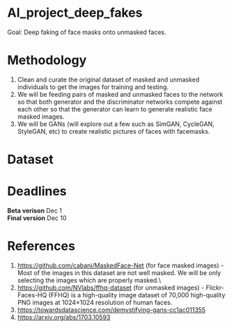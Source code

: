 # AI_project_deep_fakes

Goal: Deep faking of face masks onto unmasked faces.

# Methodology
1. Clean and curate the original dataset of masked and unmasked individuals to get the images for training and testing. 
2. We will be feeding pairs of masked and unmasked faces to the network so that both generator and the discriminator networks compete against each other so that the generator can learn to generate realistic face masked images. 
3. We will be GANs (will explore out a few such as SimGAN, CycleGAN, StyleGAN, etc) to create realistic pictures of faces with facemasks.
# Dataset

# Deadlines

  **Beta verison**   Dec 1 \
  **Final version**  Dec 10

# References
  1. https://github.com/cabani/MaskedFace-Net (for face masked images) - Most of the images in this dataset are not well masked. We will be only selecting the images which are properly masked.\
  2. https://github.com/NVlabs/ffhq-dataset (for unmasked images) - Flickr-Faces-HQ (FFHQ) is a high-quality image dataset of 70,000 high-quality PNG images at 1024×1024 resolution of human faces.
  3. https://towardsdatascience.com/demystifying-gans-cc1ac011355 
  4. https://arxiv.org/abs/1703.10593

